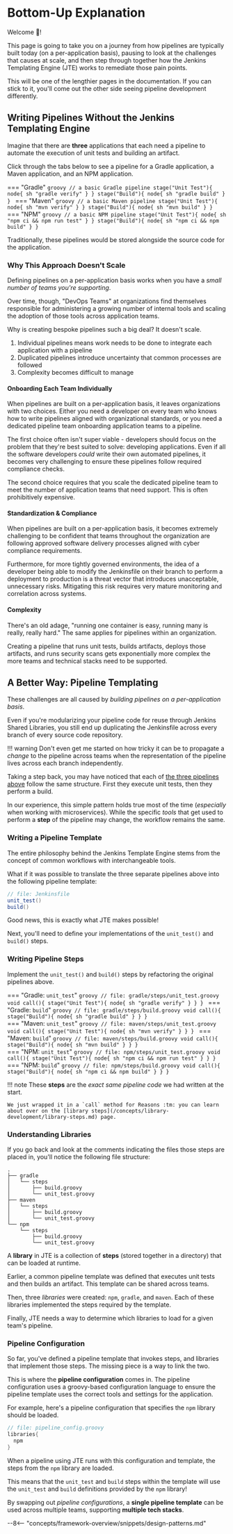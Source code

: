 # Bottom-Up Explanation

Welcome :wave:!

This page is going to take you on a journey from how pipelines are typically built today (on a per-application basis), pausing to look at the challenges that causes at scale, and then step through together how the Jenkins Templating Engine (JTE) works to remediate those pain points.

This will be one of the lengthier pages in the documentation.
If you can stick to it, you'll come out the other side seeing pipeline development differently.

## <a name="basic-bespoke"></a>Writing Pipelines Without the Jenkins Templating Engine

Imagine that there are **three** applications that each need a pipeline to automate the execution of unit tests and building an artifact.

Click through the tabs below to see a pipeline for a Gradle application, a Maven application, and an NPM application.

=== "Gradle"
    ```groovy
    // a basic Gradle pipeline
    stage("Unit Test"){
      node{
        sh "gradle verify"
      }
    }
    stage("Build"){
      node{
        sh "gradle build"
      }
    }
    ```
=== "Maven"
    ```groovy
    // a basic Maven pipeline
    stage("Unit Test"){
      node{
        sh "mvn verify"
      }
    }
    stage("Build"){
      node{
        sh "mvn build"
      }
    }
    ```
=== "NPM"
    ```groovy
    // a basic NPM pipeline
    stage("Unit Test"){
      node{
        sh "npm ci && npm run test"
      }
    }
    stage("Build"){
      node{
        sh "npm ci && npm build"
      }
    }
    ```

Traditionally, these pipelines would be stored alongside the source code for the application.

### Why This Approach Doesn't Scale

Defining pipelines on a per-application basis works when you have a *small number of teams you're supporting*.

Over time, though, "DevOps Teams" at organizations find themselves responsible for administering a growing number of internal tools and scaling the adoption of those tools across application teams.

Why is creating bespoke pipelines such a big deal? It doesn't scale.

1. Individual pipelines means work needs to be done to integrate each application with a pipeline
2. Duplicated pipelines introduce uncertainty that common processes are followed
3. Complexity becomes difficult to manage  

#### Onboarding Each Team Individually

When pipelines are built on a per-application basis, it leaves organizations with two choices.
Either you need a developer on every team who knows how to write pipelines aligned with organizational standards, or you need a dedicated pipeline team onboarding application teams to a pipeline.

The first choice often isn't super viable - developers should focus on the problem that they're best suited to solve: developing applications.
Even if all the software developers *could* write their own automated pipelines, it becomes very challenging to ensure these pipelines follow required compliance checks.

The second choice requires that you scale the dedicated pipeline team to meet the number of application teams that need support.
This is often prohibitively expensive.

#### Standardization & Compliance

When pipelines are built on a per-application basis, it becomes extremely challenging to be confident that teams throughout the organization are following approved software delivery processes aligned with cyber compliance requirements.

Furthermore, for more tightly governed environments, the idea of a developer being able to modify the Jenkinsfile on their branch to perform a deployment to production is a threat vector that introduces unacceptable, unnecessary risks.
Mitigating this risk requires very mature monitoring and correlation across systems.

#### Complexity

There's an old adage, "running one container is easy, running many is really, really hard."
The same applies for pipelines within an organization.

Creating a pipeline that runs unit tests, builds artifacts, deploys those artifacts, and runs security scans gets exponentially more complex the more teams and technical stacks need to be supported.

## A Better Way: Pipeline Templating

These challenges are all caused by *building pipelines on a per-application basis*.

Even if you're modularizing your pipeline code for reuse through Jenkins Shared Libraries, you still end up duplicating the Jenkinsfile across every branch of every source code repository.

!!! warning
    Don't even get me started on how tricky it can be to propagate a *change* to the pipeline across teams when the representation of the pipeline lives across each branch independently.

Taking a step back, you may have noticed that each of [the three pipelines above](#basic-bespoke) follow the same structure.
First they execute unit tests, then they perform a build.

In our experience, this simple pattern holds true most of the time (*especially* when working with microservices).
While the specific *tools* that get used to perform a **step** of the pipeline may change, the workflow remains the same.

### Writing a Pipeline Template

The entire philosophy behind the Jenkins Template Engine stems from the concept of common workflows with interchangeable tools.

What if it was possible to translate the three separate pipelines above into the following pipeline template:

```groovy
// file: Jenkinsfile
unit_test()
build()
```

Good news, this is exactly what JTE makes possible!

Next, you'll need to define your implementations of the `unit_test()` and `build()` steps.

### Writing Pipeline Steps

Implement the `unit_test()` and `build()` steps by refactoring the original pipelines above.

=== "Gradle: `unit_test`"
    ```groovy
    // file: gradle/steps/unit_test.groovy
    void call(){
      stage("Unit Test"){
        node{
          sh "gradle verify"
        }
      }
    }
    ```
=== "Gradle: `build`"
    ```groovy
    // file: gradle/steps/build.groovy
    void call(){
      stage("Build"){
        node{
          sh "gradle build"
        }
      }
    }
    ```
<br>
=== "Maven: `unit_test`"
    ```groovy
    // file: maven/steps/unit_test.groovy
    void call(){
      stage("Unit Test"){
        node{
          sh "mvn verify"
        }
      }
    }
    ```
=== "Maven: `build`"
    ```groovy
    // file: maven/steps/build.groovy
    void call(){
      stage("Build"){
        node{
          sh "mvn build"
        }
      }
    }
    ```
<br>
=== "NPM: `unit_test`"
    ```groovy
    // file: npm/steps/unit_test.groovy
    void call(){
      stage("Unit Test"){
        node{
          sh "npm ci && npm run test"
        }
      }
    }
    ```
=== "NPM: `build`"
    ```groovy
    // file: npm/steps/build.groovy
    void call(){
      stage("Build"){
        node{
          sh "npm ci && npm build"
        }
      }
    }
    ```

<!-- markdownlint-disable -->
!!! note
    These **steps** are the *exact same pipeline code* we had written at the start.

    We just wrapped it in a `call` method for Reasons :tm: you can learn about over on the [library steps](/concepts/library-development/library-steps.md) page.
<!-- markdownlint-restore -->

### Understanding Libraries

If you go back and look at the comments indicating the files those steps are placed in, you'll notice the following file structure:

```text
.
├── gradle
│   └── steps
│       ├── build.groovy
│       └── unit_test.groovy
├── maven
│   └── steps
│       ├── build.groovy
│       └── unit_test.groovy
└── npm
    └── steps
        ├── build.groovy
        └── unit_test.groovy
```

A **library** in JTE is a collection of **steps** (stored together in a directory) that can be loaded at runtime.

Earlier, a common pipeline template was defined that executes unit tests and then builds an artifact.
This template can be shared across teams.

Then, three *libraries* were created: `npm`, `gradle`, and `maven`.
Each of these libraries implemented the steps required by the template.

Finally, JTE needs a way to determine which libraries to load for a given team's pipeline.

### Pipeline Configuration

So far, you've defined a pipeline template that invokes steps, and libraries that implement those steps.
The missing piece is a way to link the two.

This is where the **pipeline configuration** comes in.
The pipeline configuration uses a groovy-based configuration language to ensure the pipeline template uses the correct tools and settings for the application.

For example, here's a pipeline configuration that specifies the `npm` library should be loaded.

```groovy
// file: pipeline_config.groovy
libraries{
  npm
}
```

When a pipeline using JTE runs with this configuration and template, the steps from the `npm` library are loaded.

This means that the `unit_test` and `build` steps within the template will use the `unit_test` and `build` definitions provided by the `npm` library!

By swapping out *pipeline configurations*, a **single pipeline template** can be used across multiple teams, supporting **multiple tech stacks**.

--8<-- "concepts/framework-overview/snippets/design-patterns.md"
